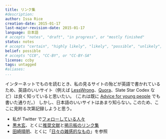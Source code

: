 ```yaml
---
title: リンク集
#description: 
author: Issa Rice
creation-date: 2015-01-17
last-major-revision-date: 2015-01-17
language: 日本語
# accepts "notes", "draft", "in progress", or "mostly finished"
status: notes
# accepts "certain", "highly likely", "likely", "possible", "unlikely", "highly unlikely", "remote", "impossible", "log", "emotional", or "fiction"
belief: possible
# accepts "CC0", "CC-BY", or "CC-BY-SA"
license: ccby
tags: untagged
#aliases: 
...
```


インターネットでものを読むとき、私の見るサイトの殆どが英語で書かれているため、英語のいいサイト（例えば [LessWrong]()、[Quora]()、Slate Star Codex など）は良く知っていると思いたい｡
（これは既に [Advice for young people]() でも書いた通りだ｡）
しかし、日本語のいいサイトはあまり知らない｡
このため、ここに見附る次第記録しようと思う｡

- 私が Twitter で[フォローしている人々](https://twitter.com/riceissa/following)
- [黒木玄](http://www.math.tohoku.ac.jp/~kuroki/index-j.html)、とくに[推奨文献](http://www.math.tohoku.ac.jp/~kuroki/Readings/)<!--(https://archive.today/el6yP)-->と[掲示板のリンク集](http://www.math.tohoku.ac.jp/~kuroki/keijiban/)<!--(https://archive.today/KXzvA)-->
- [田崎晴明](http://www.gakushuin.ac.jp/~881791/halJ.htm)、とくに「[日々の雑感的なもの](http://www.gakushuin.ac.jp/~881791/d/)」を参照
